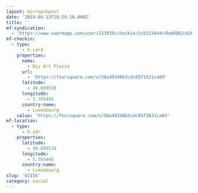 ```yaml
---
layout: micropubpost
date: '2019-04-13T16:59:16.000Z'
title: ''
mf-syndication:
  - 'https://www.swarmapp.com/user/223939/checkin/5cb215644c9be6002cd26b10'
mf-checkin:
  - type:
      - h-card
    properties:
      name:
        - Niz Art Piazza
      url:
        - 'https://foursquare.com/v/58a49348b3cdc85f1631ca8d'
      latitude:
        - 49.809538
      longitude:
        - 5.765445
      country-name:
        - Luxembourg
    value: 'https://foursquare.com/v/58a49348b3cdc85f1631ca8d'
mf-location:
  - type:
      - h-adr
    properties:
      latitude:
        - 49.809538
      longitude:
        - 5.765445
      country-name:
        - Luxembourg
slug: '61156'
category: social
---
```

